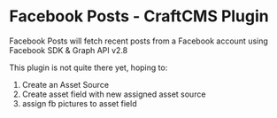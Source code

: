 # Facebook Posts - CraftCMS Plugin
Facebook Posts will fetch recent posts from a Facebook account using Facebook SDK &amp; Graph API v2.8

This plugin is not quite there yet, hoping to:
 1. Create an Asset Source
 2. Create asset field with new assigned asset source
 3. assign fb pictures to asset field
